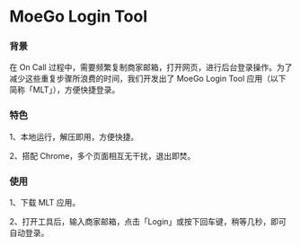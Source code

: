 # MoeGo Login Tool

### 背景
在 On Call 过程中，需要频繁复制商家邮箱，打开网页，进行后台登录操作。为了减少这些重复步骤所浪费的时间，我们开发出了 MoeGo Login Tool 应用（以下简称「MLT」），方便快捷登录。


### 特色

1、本地运行，解压即用，方便快捷。

2、搭配 Chrome，多个页面相互无干扰，退出即焚。

### 使用

1、下载 MLT 应用。

2、打开工具后，输入商家邮箱，点击「Login」或按下回车键，稍等几秒，即可自动登录。
